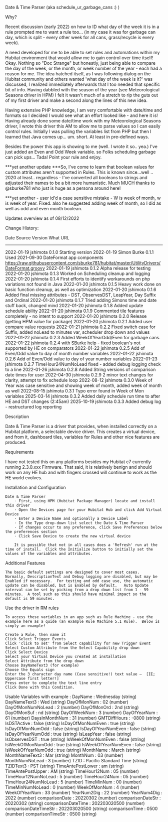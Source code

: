 Date & Time Parser (aka schedule_ur_garbage_cans :) )

Why?

Recent discussion (early 2022) on how to ID what day of the week it is in a rule prompted me to want a rule too... (in my case it was for garbage can day, which is split - every other week for all cans, grass/recycle is every week).

A need developed for me to be able to set rules and automations within my Hubitat environment that would allow me to gain control over time itself!  Okay. Nothing so "Doc Strange" but honestly, just being able to compare the day of the week, or the month, or week number of the year - each had a reason for me.  The idea hatched itself, as I was following dialog on the Hubitat community and others wanted 'what day of the week is it?' was discussed, I realized immediately afterwards that I too needed that specific bit of info.  Having dabbled with the season of the year (see Meteorological Seasons driver in HPM) I felt it wasn't much of a stretch to rip the guts out of my first driver and make a second along the lines of this new idea. 

Having extensive PHP knowledge, I am very comfortable with date/time and formats so I decided I would see what an effort looked like - and here it is!
Having already done some date/time work with my Meteorological Seasons driver, I wrote this driver this AM to allow me to parse values so I can easily control rules. Initially I was pulling the variables list from PHP but then I learned that Java comes up... um. short. At least in pre-defined ways.
  
Besides the power this app is showing to me (well. I wrote it so.. yea.) I've just added an Even and Odd Week variable. so Folks scheduling garbage can pick ups... Tada! Point your rule and enjoy.

***yet another update ***So, I've come to learn that boolean values for custom attributes aren't supported in Rules. This is known since...well .. 2020 at least.. regardless - I've converted all booleans to strings and adjusted their names to be a bit more humanistic. Much MUCH thanks to @sburke781 who just is huge as a persona around here!

***yet another - user id'd a case sensitive mistake - W is week of month, w is week of year.  Fixed. also he suggested adding week of month, so I did as well as odd and even month boolean.

Updates overview as of 08/12/2022

 Change History:
 
Date         Source      Version What                                        URL
----         ------      ------- ----                                        ---
2022-01-19   jshimota    0.1.0   Starting version
2022-01-19   Simon Burke 0.1.1   Used 2021-09-30 DateFormat app components   https://raw.githubusercontent.com/sburke781/hubitat/master/UtilityDrivers/DateFormat.groovy
2022-01-19   jshimota    0.1.2   Alpha release for testing
2022-01-20   jshimota    0.1.3   Worked on Scheduling cleanup and logging
2022-01-20   jshimota    0.1.4   First efforts to identify workarounds on php variations not found in Java
2022-01-20   jshimota    0.1.5   Heavy work done on basic function cleanup, as well as optimization
2022-01-20   jshimota    0.1.6   Added final missing attributes - DST, ObservesDST, LeapYear, Day Suffix and Ordinal
2022-01-20   jshimota    0.1.7   Tried adding Simons time and date stuff back, changed mind
2022-01-20   jshimota    0.1.8   Added update schedule ability
2022-01-20   jshimota    0.1.9   Commented tile features completely - no intent to support
2022-01-20   jshimota    0.2.0   Release (getting HPM value for package)
2022-01-20   jshimota    0.2.1   Added user compare value requests
2022-01-21   jshimota    0.2.2   Fixed switch case for Suffix, added noLead to minutes var, scheduler drop down and values
2022-01-22   jshimota    0.2.3   Added WeekOfYearOdd/Even for garbage cans.
2022-01-22   jshimota    0.2.4   with SBurke help - fixed boolean's  not supported by HE on comparators
2022-01-22   jshimota    0.2.5   Add of Even/Odd value to day of month number variables
2022-01-22   jshimota    0.2.6   Add of Even/Odd value to day of year number variables
2022-01-23   jshimota    0.2.7   TimeHour24NumNoLead fixed - added debug logging check to a line
2022-01-26   jshimota    0.2.8   Added String versions of comparison date times for user
2022-04-30   jshimota    0.2.9   2 minor text changes for clarity, attempt to fix schedule loop
2022-08-12   jshimota    0.3.0   Week of Year was case sensitive and showing week of month, added week of month as well
2022-08-15   jshimota    0.3.1   Typo error found in Week of Mon variables
2025-03-14   jshimota    0.3.2   Added daily schedule run time to after HE and DST changes (2:45am)
2025-10-19   jshimota    0.3.3   Added debug log - restructured log reporting
 
Description

Date & Time Parser is a driver that provides, when installed correctly on a Hubitat platform, a selectable device driver.
This creates a virtual device, and from it, dashboard tiles, variables for Rules and other nice features are produced.

Requirements

I have not tested this on any platforms besides my Hubitat c7 currently running 2.3.0.xxx Firmware.  That said, it is relatively benign and should work on any HE hub and with fingers crossed will continue to work as the HE world evolves.


Installation and Configuration

    Date & Time Parser
        · First, using HPM (Hubitat Package Manager) locate and install this driver
        · Open the Devices page for your Hubitat Hub and click Add Virtual Device
        · Enter a Device Name and optionally a Device Label
        · In the Type drop-down list select the Date & Time Parser
        · If changes occur to any preference, click Save Preferences below the preferences section
        · Click Save Device to create the new virtual device
        
		It is possible that not in all cases does a 'Refresh' run at the time of install.  Click the Initialize button to initially set the values of the variables and attributes.
        
Additional Features

    The basic default settings are designed to cover most cases.  Normally, DescriptionText and Debug logging are disabled, but may be Enabled if necessary.  For testing and odd case use, the automatic update can be disabled, but is Enabled by default.   Auto Update interval can be set by picking from a drop down list from 1 - 59 minutes.  A tool such as this should have minimal impact so the default is 59 minutes.
    
Use the driver in RM rules

    To access these variables in an app such as Rule Machine - use the example here as a quide (an example Rule Machine 5.1 Rule).  Below is simply an example!
    
    Create a Rule, then name it
    Click Select Trigger Events
    Click 'click to set' from Select capability for new Trigger Event
    Select Custom Attribute from the Select Capability drop down
    Click Select Device
    Select your Virtual Device you created at installation
    Select Attribute from the drop down
    Choose DayNameText3 (for example)
    Choose the Equals sign
    Enter the 3 character day name (Case sensitive!) text value –  [IE; Uppercase first letter!]
    Press enter to complete the text line entry
    Click Done with this Condition.

Usable Variables with example :
    DayName : Wednesday (string)
    DayNameText3 : Wed (string)
    DayOfMonNum : 02 (number)
    DayOfMonNumNoLead : 2 (number)
    DayOfMonOrd : 2nd (string)
    DayOfMonSuf : nd (string)
    DayOfWeekNum : 3 (number)
    DayOfYearNum : 61 (number)
    DaysInMonthNum : 31 (number)
    GMTDiffHours : -0800 (string)
    IsDSTActive : false (string)
    IsDayOfMonNumEven : true (string)
    IsDayOfMonNumOdd : false (string)
    IsDayOfYearNumEven : false (string)
    IsDayOfYearNumOdd : true (string)
    IsLeapYear : false (string)
    IsObservesDST : true (string)
    IsWeekOfMonNumEven : false (string)
    IsWeekOfMonNumOdd : true (string)
    IsWeekOfYearNumEven : false (string)
    IsWeekOfYearNumOdd : true (string)
    MonthName : March (string)
    MonthNameText3 : Mar (string)
    MonthNum : 03 (number)
    MonthNumNoLead : 3 (number)
    TZID : Pacific Standard Time (string)
    TZIDText3 : PST (string)
    TimeAntePostLower : am (string)
    TimeAntePostUpper : AM (string)
    TimeHour12Num : 05 (number)
    TimeHour12NumNoLead : 5 (number)
    TimeHour24Num : 05 (number)
    TimeHour24NumNoLead : 5 (number)
    TimeMinNum : 00 (number)
    TimeMinNumNoLead : 0 (number)
    WeekOfMonNum : 4 (number)
    WeekOfYearNum : 33 (number)
    YearNum2Dig : 22 (number)
    YearNum4Dig : 2022 (number)
    comparisonDate : 20220302 (number)
    comparisonDateStr : 20220302 (string)
    comparisonDateTime : 202203020500 (number)
    comparisonDateTimeStr : 202203020500 (string)
    comparisonTime : 0500 (number)
    comparisonTimeStr : 0500 (string)
